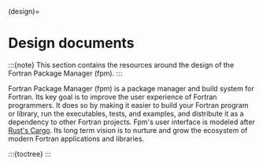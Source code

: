 (design)=

# Design documents

:::{note}
This section contains the resources around the design of the Fortran Package Manager (fpm).
:::

Fortran Package Manager (fpm) is a package manager and build system for Fortran.
Its key goal is to improve the user experience of Fortran programmers.
It does so by making it easier to build your Fortran program or library, run the executables, tests, and examples, and distribute it as a dependency to other Fortran projects.
Fpm's user interface is modeled after [Rust's Cargo](https://doc.rust-lang.org/cargo/).
Its long term vision is to nurture and grow the ecosystem of modern Fortran applications and libraries.

:::{toctree}
:::
